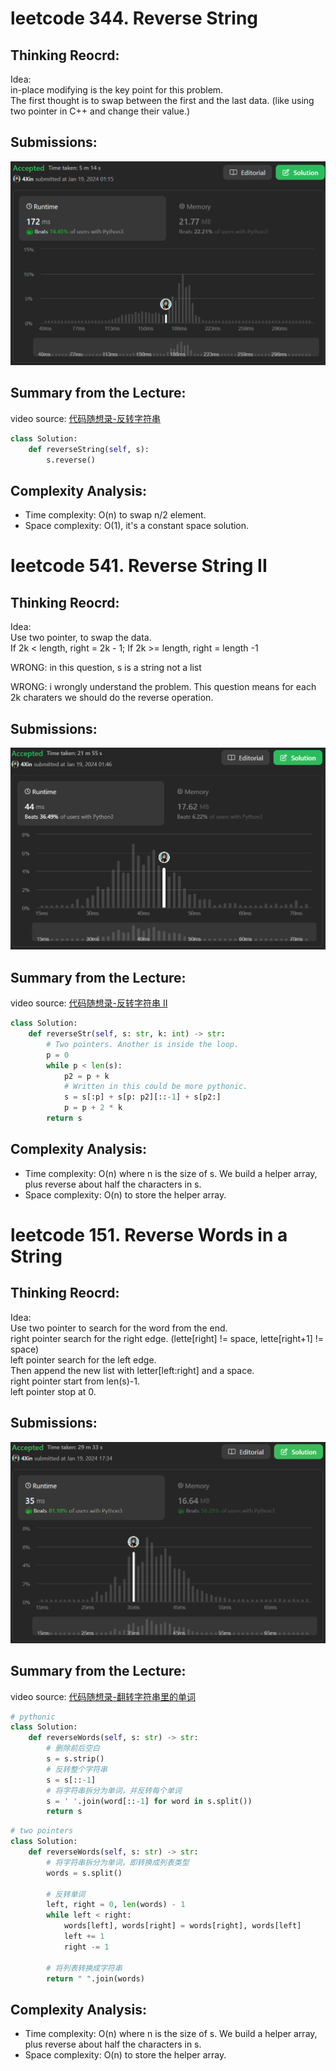 # leetcode 344. Reverse String

## Thinking Reocrd:
Idea:\
in-place modifying is the key point for this problem.\
The first thought is to swap between the first and the last data. (like using two pointer in C++ and change their value.)

## Submissions:
![Alt text](../__assets__/pic/lc_344_1.png?raw=true "lc_344_1")

## Summary from the Lecture:
video source: [代码随想录-反转字符串](https://www.bilibili.com/video/BV1fV4y17748)

```python
class Solution:
    def reverseString(self, s):
        s.reverse()
```

## Complexity Analysis:
- Time complexity: O(n) to swap n/2 element.
- Space complexity: O(1), it's a constant space solution.

# leetcode 541. Reverse String II

## Thinking Reocrd:
Idea:\
Use two pointer, to swap the data.\
If 2k < length, right = 2k - 1; If 2k >= length, right = length -1

WRONG: in this question, s is a string not a list

WRONG: i wrongly understand the problem. This question means for each 2k charaters we should do the reverse operation.

## Submissions:
![Alt text](../__assets__/pic/lc_541_1.png?raw=true "lc_541_1")

## Summary from the Lecture:
video source: [代码随想录-反转字符串 II](https://www.bilibili.com/video/BV1dT411j7NN)

```python
class Solution:
    def reverseStr(self, s: str, k: int) -> str:
        # Two pointers. Another is inside the loop.
        p = 0
        while p < len(s):
            p2 = p + k
            # Written in this could be more pythonic.
            s = s[:p] + s[p: p2][::-1] + s[p2:]
            p = p + 2 * k
        return s
```

## Complexity Analysis:
- Time complexity: O(n) where n is the size of s. We build a helper array, plus reverse about half the characters in s.
- Space complexity: O(n) to store the helper array.

# leetcode 151. Reverse Words in a String

## Thinking Reocrd:
Idea:\
Use two pointer to search for the word from the end.\
right pointer search for the right edge. (lette[right] != space, lette[right+1] != space)\
left pointer search for the left edge.\
Then append the new list with letter[left:right] and a space.\
right pointer start from len(s)-1.\
left pointer stop at 0.

## Submissions:
![Alt text](../__assets__/pic/lc_151_1.png?raw=true "lc_151_1")

## Summary from the Lecture:
video source: [代码随想录-翻转字符串里的单词](https://www.bilibili.com/video/BV1uT41177fX)

```python
# pythonic
class Solution:
    def reverseWords(self, s: str) -> str:
        # 删除前后空白
        s = s.strip()
        # 反转整个字符串
        s = s[::-1]
        # 将字符串拆分为单词，并反转每个单词
        s = ' '.join(word[::-1] for word in s.split())
        return s
```

```python
# two pointers
class Solution:
    def reverseWords(self, s: str) -> str:
        # 将字符串拆分为单词，即转换成列表类型
        words = s.split()

        # 反转单词
        left, right = 0, len(words) - 1
        while left < right:
            words[left], words[right] = words[right], words[left]
            left += 1
            right -= 1

        # 将列表转换成字符串
        return " ".join(words)
```

## Complexity Analysis:
- Time complexity: O(n) where n is the size of s. We build a helper array, plus reverse about half the characters in s.
- Space complexity: O(n) to store the helper array.